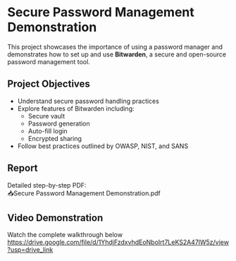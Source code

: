 # Secure Password Management Demonstration

This project showcases the importance of using a password manager and demonstrates how to set up and use **Bitwarden**, a secure and open-source password management tool.

##  Project Objectives

- Understand secure password handling practices
- Explore features of Bitwarden including:
  - Secure vault
  - Password generation
  - Auto-fill login
  - Encrypted sharing
- Follow best practices outlined by OWASP, NIST, and SANS

## Report

Detailed step-by-step PDF:  
📥Secure Password Management Demonstration.pdf

## Video Demonstration

Watch the complete walkthrough below 
https://drive.google.com/file/d/1YhdjFzdxvhdEoNboIrt7LeKS2A47lW5z/view?usp=drive_link


